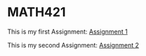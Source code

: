 # MATH421

This is my first Assignment: [Assignment 1](Assignment-1-_-Sample-RMarkdown.html)

This is my second Assignment: [Assignment 2](assignment2.html)
